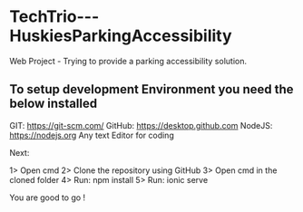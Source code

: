 # TechTrio---HuskiesParkingAccessibility
Web Project - Trying to provide a parking accessibility solution.

## To setup development Environment you need the below installed
GIT: https://git-scm.com/
GitHub: https://desktop.github.com
NodeJS: https://nodejs.org
Any text Editor for coding

Next:

1> Open cmd
2> Clone the repository using GitHub
3> Open cmd in the cloned folder
4> Run: npm install
5> Run: ionic serve

You are good to go !